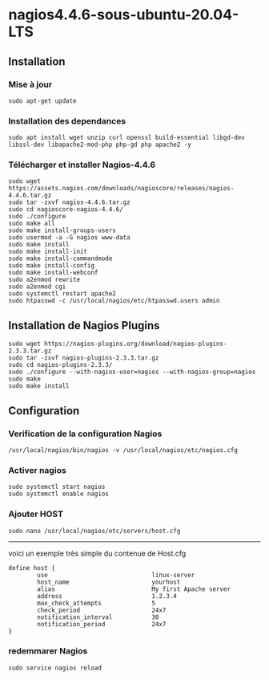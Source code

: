 # nagios4.4.6-sous-ubuntu-20.04-LTS
## Installation
### Mise à jour
```
sudo apt-get update
```
### Installation des dependances
```
sudo apt install wget unzip curl openssl build-essential libgd-dev libssl-dev libapache2-mod-php php-gd php apache2 -y
```
### Télécharger et installer Nagios-4.4.6
```
sudo wget https://assets.nagios.com/downloads/nagioscore/releases/nagios-4.4.6.tar.gz
sudo tar -zxvf nagios-4.4.6.tar.gz
sudo cd nagioscore-nagios-4.4.6/
sudo ./configure
sudo make all
sudo make install-groups-users
sudo usermod -a -G nagios www-data
sudo make install
sudo make install-init
sudo make install-commandmode
sudo make install-config
sudo make install-webconf
sudo a2enmod rewrite
sudo a2enmod cgi
sudo systemctl restart apache2
sudo htpasswd -c /usr/local/nagios/etc/htpasswd.users admin
```
## Installation de Nagios Plugins
```
sudo wget https://nagios-plugins.org/download/nagios-plugins-2.3.3.tar.gz
sudo tar -zxvf nagios-plugins-2.3.3.tar.gz
sudo cd nagios-plugins-2.3.3/
sudo ./configure --with-nagios-user=nagios --with-nagios-group=nagios
sudo make
sudo make install
```
## Configuration
### Verification de la configuration Nagios
```
/usr/local/nagios/bin/nagios -v /usr/local/nagios/etc/nagios.cfg
```
### Activer nagios
```
sudo systemctl start nagios
sudo systemctl enable nagios
```

### Ajouter HOST
```
sudo nano /usr/local/nagios/etc/servers/host.cfg
```
***
voici un exemple très simple du contenue de Host.cfg
```
define host {
        use                             linux-server
        host_name                       yourhost
        alias                           My first Apache server
        address                         1.2.3.4
        max_check_attempts              5
        check_period                    24x7
        notification_interval           30
        notification_period             24x7
}
```
### redemmarer Nagios
```
sudo service nagios reload
```


